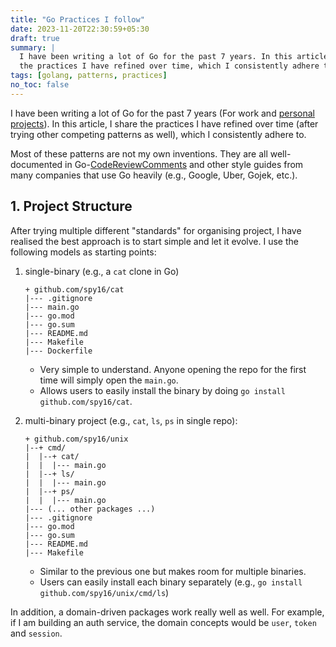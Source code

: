 ```yaml
---
title: "Go Practices I follow"
date: 2023-11-20T22:30:59+05:30
draft: true
summary: |
  I have been writing a lot of Go for the past 7 years. In this article, I share
  the practices I have refined over time, which I consistently adhere to.
tags: [golang, patterns, practices]
no_toc: false
---
```


I have been writing a lot of Go for the past 7 years (For work and [personal projects](https://github.com/spy16?tab=repositories&q=&type=&language=go&sort=stargazers)). In this article, I share
the practices I have refined over time (after trying other competing patterns as well), which I consistently adhere to.

Most of these patterns are not my own inventions. They are all well-documented in Go-[CodeReviewComments](https://github.com/golang/go/wiki/CodeReviewComments) and other style guides from many companies that use Go heavily (e.g., Google, Uber, Gojek, etc.).

## 1. Project Structure

After trying multiple different "standards" for organising project, I have realised the best approach
is to start simple and let it evolve. I use the following models as starting points:

1. single-binary (e.g., a `cat` clone in Go)

   ```plaintext
   + github.com/spy16/cat
   |--- .gitignore
   |--- main.go
   |--- go.mod
   |--- go.sum
   |--- README.md
   |--- Makefile
   |--- Dockerfile
   ```

   * Very simple to understand. Anyone opening the repo for the first time will simply open the `main.go`.
   * Allows users to easily install the binary by doing `go install github.com/spy16/cat`.

2. multi-binary project (e.g., `cat`, `ls`, `ps` in single repo):

   ```plaintext
   + github.com/spy16/unix
   |--+ cmd/
   |  |--+ cat/
   |  |  |--- main.go
   |  |--+ ls/
   |  |  |--- main.go
   |  |--+ ps/
   |  |  |--- main.go
   |--- (... other packages ...)
   |--- .gitignore
   |--- go.mod
   |--- go.sum
   |--- README.md
   |--- Makefile
   ```

   * Similar to the previous one but makes room for multiple binaries.
   * Users can easily install each binary separately (e.g., `go install github.com/spy16/unix/cmd/ls`)

In addition, a domain-driven packages work really well as well. For example, if I am building an auth service,
the domain concepts would be `user`, `token` and `session`.
